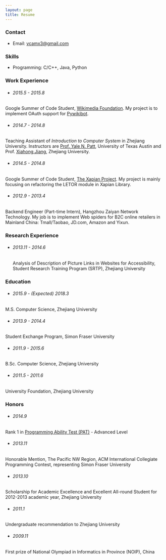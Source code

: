 ```yaml
---
layout: page
title: Resume
---
```


### Contact

- Email: <a href="&#109;&#97;&#105;&#108;&#116;&#111;&#58;&#118;&#99;&#97;&#109;&#120;&#51;&#64;&#103;&#109;&#97;&#105;&#108;&#46;&#99;&#111;&#109;">&#118;&#99;&#97;&#109;&#120;&#51;&#64;&#103;&#109;&#97;&#105;&#108;&#46;&#99;&#111;&#109;</a>


### Skills

- Programming: C/C++, Java, Python


### Work Experience

- ###### 2015.5 - 2015.8
Google Summer of Code Student, [Wikimedia Foundation](https://wikimediafoundation.org/). My project is to implement OAuth support for [Pywikibot](https://www.mediawiki.org/wiki/Manual:Pywikibot).

- ###### 2014.7 - 2014.8
Teaching Assistant of *Introduction to Computer System* in Zhejiang University. Instructors are [Prof. Yale N. Patt](http://users.ece.utexas.edu/~patt/), University of Texas Austin and Prof. [Xiahong Jiang](http://www.cs.zju.edu.cn/people/jiangxh/), Zhejiang University.

- ###### 2014.5 - 2014.8
Google Summer of Code Student, [The Xapian Project](http://xapian.org/). My project is mainly focusing on refactoring the LETOR module in Xapian Library.

- ###### 2012.9 - 2013.4
Backend Engineer (Part-time Intern), Hangzhou Zaiyan Network Technology. My job is to implement Web spiders for B2C online retailers in Mainland China: Tmall/Taobao, JD.com, Amazon and Yixun.


### Research Experience

<ul><li>
<h6>2013.11 - 2014.6</h6>
Analysis of Description of Picture Links in Websites for Accessibility, Student Research Training Program (SRTP), Zhejiang University
</li></ul>

### Education

- ###### 2015.9 - (Expected) 2018.3
M.S. Computer Science, Zhejiang University

- ###### 2013.9 - 2014.4
Student Exchange Program, Simon Fraser University

- ###### 2011.9 - 2015.6
B.Sc. Computer Science, Zhejiang University

- ###### 2011.5 - 2011.6
University Foundation, Zhejiang University


### Honors

- ###### 2014.9
Rank 1 in [Programming Ability Test (PAT)](http://www.patest.cn/) - Advanced Level

- ###### 2013.11
Honorable Mention, The Pacific NW Region, ACM International Collegiate Programming Contest, representing Simon Fraser University

- ###### 2013.10
Scholarship for Academic Excellence and Excellent All-round Student for 2012-2013 academic year, Zhejiang University

- ###### 2011.1
Undergraduate recommendation to Zhejiang University

- ###### 2009.11
First prize of National Olympiad in Informatics in Province (NOIP), China
